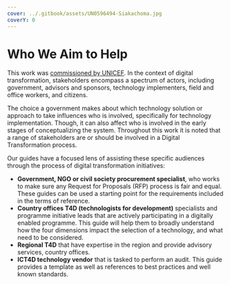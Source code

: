 ```yaml
---
cover: ../.gitbook/assets/UN0596494-Siakachoma.jpg
coverY: 0
---
```


# Who We Aim to Help

This work was [commissioned by UNICEF](<../README (1).md#background>).  In the context of digital transformation, stakeholders encompass a spectrum of actors, including government, advisors and sponsors, technology implementers, field and office workers, and citizens.

The choice a government makes about which technology solution or approach to take influences who is involved, specifically for technology implementation. Though, it can also affect who is involved in the early stages of conceptualizing the system. Throughout this work it is noted that a range of stakeholders are or should be involved in a Digital Transformation process.

Our guides have a focused lens of assisting these specific audiences through the process of digital transformation initiatives: &#x20;

* **Government, NGO or civil society procurement specialist**, who works to make sure any Request for Proposals (RFP) process is fair and equal. These guides can be used a starting point for the requirements included in the terms of reference.
* **Country offices T4D (technologists for development)** specialists and programme initiative leads that are actively participating in a digitally enabled programme. This guide will help them to broadly understand how the four dimensions impact the selection of a technology, and what need to be considered.
* **Regional T4D** that have expertise in the region and provide advisory services, country offices.
* **ICT4D technology vendor** that is tasked to perform an audit. This guide provides a template as well as references  to best practices and well known standards.
